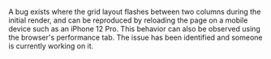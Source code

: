 A bug exists where the grid layout flashes between two columns during the initial render, and can be reproduced by reloading the page on a mobile device such as an iPhone 12 Pro. This behavior can also be observed using the browser's performance tab. The issue has been identified and someone is currently working on it.
